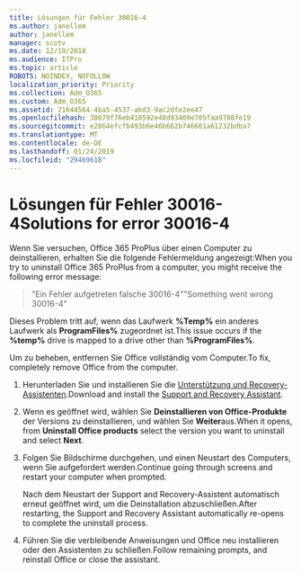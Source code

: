```yaml
---
title: Lösungen für Fehler 30016-4
ms.author: janellem
author: janellem
manager: scotv
ms.date: 12/19/2018
ms.audience: ITPro
ms.topic: article
ROBOTS: NOINDEX, NOFOLLOW
localization_priority: Priority
ms.collection: Adm_O365
ms.custom: Adm_O365
ms.assetid: 21644564-4ba5-4537-abd3-9ac2dfe2ee47
ms.openlocfilehash: 38079f76eb410592e48d93409e705faa9788fe19
ms.sourcegitcommit: e2864efcfb493b6e46b662b746661a61232bdba7
ms.translationtype: MT
ms.contentlocale: de-DE
ms.lasthandoff: 01/24/2019
ms.locfileid: "29469618"
---
```

# <a name="solutions-for-error-30016-4"></a><span data-ttu-id="ab62b-102">Lösungen für Fehler 30016-4</span><span class="sxs-lookup"><span data-stu-id="ab62b-102">Solutions for error 30016-4</span></span>

<span data-ttu-id="ab62b-103">Wenn Sie versuchen, Office 365 ProPlus über einen Computer zu deinstallieren, erhalten Sie die folgende Fehlermeldung angezeigt:</span><span class="sxs-lookup"><span data-stu-id="ab62b-103">When you try to uninstall Office 365 ProPlus from a computer, you might receive the following error message:</span></span>
  
> <span data-ttu-id="ab62b-104">"Ein Fehler aufgetreten falsche 30016-4"</span><span class="sxs-lookup"><span data-stu-id="ab62b-104">"Something went wrong 30016-4"</span></span>
    
<span data-ttu-id="ab62b-105">Dieses Problem tritt auf, wenn das Laufwerk **%Temp%** ein anderes Laufwerk als **ProgramFiles%** zugeordnet ist.</span><span class="sxs-lookup"><span data-stu-id="ab62b-105">This issue occurs if the **%temp%** drive is mapped to a drive other than **%ProgramFiles%**.</span></span> 
  
<span data-ttu-id="ab62b-106">Um zu beheben, entfernen Sie Office vollständig vom Computer.</span><span class="sxs-lookup"><span data-stu-id="ab62b-106">To fix, completely remove Office from the computer.</span></span>
  
1. <span data-ttu-id="ab62b-107">Herunterladen Sie und installieren Sie die [Unterstützung und Recovery-Assistenten](https://aka.ms/SARA-OfficeUninstall-Alchemy).</span><span class="sxs-lookup"><span data-stu-id="ab62b-107">Download and install the [Support and Recovery Assistant](https://aka.ms/SARA-OfficeUninstall-Alchemy).</span></span>
    
2. <span data-ttu-id="ab62b-108">Wenn es geöffnet wird, wählen Sie **Deinstallieren von Office-Produkte** der Versions zu deinstallieren, und wählen Sie **Weiter**aus.</span><span class="sxs-lookup"><span data-stu-id="ab62b-108">When it opens, from **Uninstall Office products** select the version you want to uninstall and select **Next**.</span></span> 
    
3. <span data-ttu-id="ab62b-109">Folgen Sie Bildschirme durchgehen, und einen Neustart des Computers, wenn Sie aufgefordert werden.</span><span class="sxs-lookup"><span data-stu-id="ab62b-109">Continue going through screens and restart your computer when prompted.</span></span>
    
    <span data-ttu-id="ab62b-110">Nach dem Neustart der Support and Recovery-Assistent automatisch erneut geöffnet wird, um die Deinstallation abzuschließen.</span><span class="sxs-lookup"><span data-stu-id="ab62b-110">After restarting, the Support and Recovery Assistant automatically re-opens to complete the uninstall process.</span></span>
    
4. <span data-ttu-id="ab62b-111">Führen Sie die verbleibende Anweisungen und Office neu installieren oder den Assistenten zu schließen.</span><span class="sxs-lookup"><span data-stu-id="ab62b-111">Follow remaining prompts, and reinstall Office or close the assistant.</span></span>
    

